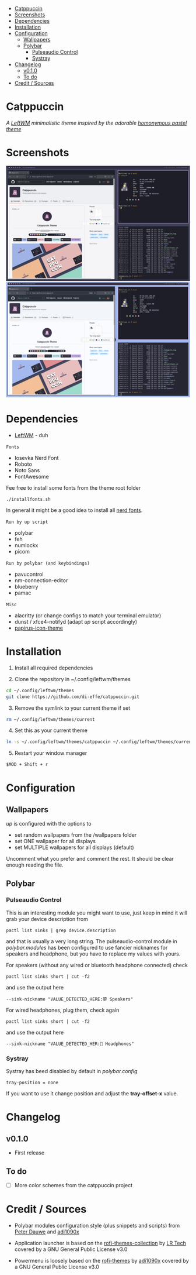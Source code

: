 - [Catppuccin](#catppuccin)
- [Screenshots](#screenshots)
- [Dependencies](#dependencies)
- [Installation](#installation)
- [Configuration](#configuration)
  - [Wallpapers](#wallpapers)
  - [Polybar](#polybar)
    - [Pulseaudio Control](#pulseaudio-control)
    - [Systray](#systray)
- [Changelog](#changelog)
  - [v0.1.0](#v010)
  - [To do](#to-do)
- [Credit / Sources](#credit--sources)


# Catppuccin
*A [LeftWM](https://github.com/leftwm/leftwm) minimalistic theme inspired by the adorable [homonymous pastel theme](https://github.com/catppuccin)*



# Screenshots
![screenshot1](./screenshots/screenshot1.png)
![screenshot2](./screenshots/screenshot2.png)

# Dependencies

- [LeftWM](https://github.com/leftwm/leftwm) - duh

`Fonts`
- Iosevka Nerd Font
- Roboto
- Noto Sans
- FontAwesome

Fee free to install some fonts from the theme root folder
```
./installfonts.sh
```

In general it might be a good idea to install all [nerd fonts](https://www.nerdfonts.com/).

`Run by up script`

- polybar
- feh
- numlockx
- picom     

`Run by polybar (and keybindings)`

- pavucontrol
- nm-connection-editor
- blueberry
- pamac


`Misc`
- alacritty (or change configs to match your terminal emulator)
- dunst / xfce4-notifyd  (adapt *up* script accordingly)
- [papirus-icon-theme](https://github.com/PapirusDevelopmentTeam/papirus-icon-theme)


# Installation
1. Install all required dependencies

2. Clone the repository in ~/.config/leftwm/themes

```BASH
cd ~/.config/leftwm/themes
git clone https://github.com/di-effe/catppuccin.git
```

3. Remove the symlink to your current theme if set

```BASH
rm ~/.config/leftwm/themes/current
```
4. Set this as your current theme

```BASH
ln -s ~/.config/leftwm/themes/catppuccin ~/.config/leftwm/themes/current
```

5. Restart your window manager

```Default shortcut
$MOD + Shift + r
```



# Configuration 

## Wallpapers

*up* is configured with the options to
- set random wallpapers from the /wallpapers folder
- set ONE wallpaper for all displays
- set MULTIPLE wallpapers for all displays (default)

Uncomment what you prefer and comment the rest. It should be clear enough reading the file.


## Polybar

### Pulseaudio Control
This is an interesting module you might want to use, just keep in mind it will grab your device description from

```
pactl list sinks | grep device.description
```

and that is usually a very long string.
The pulseaudio-control module in *polybar.modules* has been configured to use fancier nicknames for speakers and headphone, but you have to replace my values with yours.

For speakers (without any wired or bluetooth headphone connected) check
```
pactl list sinks short | cut -f2
```

and use the output here
```
--sink-nickname "VALUE_DETECTED_HERE:蓼 Speakers" 
```

For wired headphones, plug them, check again
```
pactl list sinks short | cut -f2
```

and use the output here
```
--sink-nickname "VALUE_DETECTED_HER: Headphones"
```


### Systray
Systray has beed disabled by default in *polybar.config*
```
tray-position = none
```
If you want to use it change position and adjust the **tray-offset-x** value.




# Changelog

## v0.1.0
- First release


## To do
- [ ] More color schemes from the catppuccin project



# Credit / Sources

- Polybar modules configuration style (plus snippets and scripts) from [Peter Dauwe](https://github.com/PeterDauwe) and [adi1090x](https://github.com/adi1090x/polybar-themes)

- Application launcher is based on the [rofi-themes-collection](https://github.com/lr-tech/rofi-themes-collection) by [LR Tech](https://github.com/lr-tech) covered by a GNU General Public License v3.0

- Powermenu is loosely based on the [rofi-themes](hhttps://github.com/adi1090x/rofi) by [adi1090x](https://github.com/adi1090x) covered by a GNU General Public License v3.0

